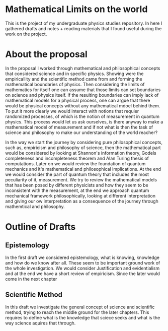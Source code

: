 # Mathematical Limits on the world
This is the project of my undergraduate physics studies repository. In here I gathered drafts and notes + reading materials that I found useful during the work on the project. 
# About the proposal
In the proposal I worked through mathematical and philosophical concepts that considered science and in specific physics. Showing were the empiricallity and the scientific method came from and forming the mathematical boundaries of physics. Then considering the limits of mathematics for itself one can assume that those limits can set boundaries on science and physics itself. If the resulting boundaries can imply lack of mathematical models for a physical process, one can argue that there would be physical concepts without any mathematical mdoel behind them. To put it more clearly we would interact with notions that requier randomized processes, of which is the notion of measurement in quantum physics. This process would let us ask ourselves, is there anyway to make a mathematical model of measurement and if not what is then the task of science and philosophy ro make our understanding of the world reacher?

In the way we start the journey by considering pure philosophical concepts, such as, empiricism and philosophy of science, then the mathematical part would be considered by looking at Shannon's information theory, Godels completeness and incompleteness theorem and Alan Turing thesis of computations. Later on we would review the foundation of quantum mechanics and it's mathematical and philosophical implications. At the end we would consider the part of quantum theory that includes the most peculiarity of it, measurement. We try to review the mathematical models that has been posed by different physicists and how they seem to be inconsistent with the measurement, at the end we approach quantum mechanical framework philosophically, looking at different interpretation and giving our ow interpretation as a consequence of the journey through mathemtical and philosophy.

# Outline of Drafts
## Epistemology
In the first draft we considered epistemology, what is knowing, knowledge and how do we know after all. These seem to be important ground work of the whole investigation. We would consider Justification and evidentialism and at the end we have a short review of empiricism. Since the later would come in the next chapter

## Scientific Method
In this draft we investigate the general concept of science and scientific method, trying to reach the middle ground for the later chapters. This requires to define what is the knowledge that sciece seeks and what is the way science aquires that through.

